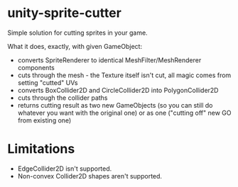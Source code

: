 # unity-sprite-cutter

Simple solution for cutting sprites in your game.

What it does, exactly, with given GameObject:
 - converts SpriteRenderer to identical MeshFilter/MeshRenderer components
 - cuts through the mesh - the Texture itself isn't cut, all magic comes from setting "cutted" UVs
 - converts BoxCollider2D and CircleCollider2D into PolygonCollider2D
 - cuts through the collider paths
 - returns cutting result as two new GameObjects (so you can still do whatever you want with the original one) or as one ("cutting off" new GO from existing one)

# Limitations

 - EdgeCollider2D isn't supported.
 - Non-convex Collider2D shapes aren't supported.
